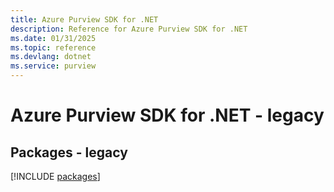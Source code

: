 ```yaml
---
title: Azure Purview SDK for .NET
description: Reference for Azure Purview SDK for .NET
ms.date: 01/31/2025
ms.topic: reference
ms.devlang: dotnet
ms.service: purview
---
```

# Azure Purview SDK for .NET - legacy
## Packages - legacy
[!INCLUDE [packages](purview-index.md)]